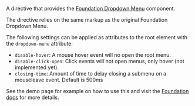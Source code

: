 A directive that provides the [Foundation Dropdown Menu](http://foundation.zurb.com/docs/components/topbar.html) component.

The directive relies on the same markup as the original Foundation Dropdown Menu. 

The following settings can be applied as attributes to the root element with the ```dropdown-menu``` attribute:

- `disable-hover`: A mouse hover event will no open the root menu.
- `disable-click-open`: Click events will not open menus, only hover (not implemented yet).
- `closing-time`: Amount of time to delay closing a submenu on a mouseleave event. Default is 500ms

See the demo page for example on how to use this and visit the [Foundation docs](http://foundation.zurb.com/sites/docs/dropdown-menu.html) for more details.
